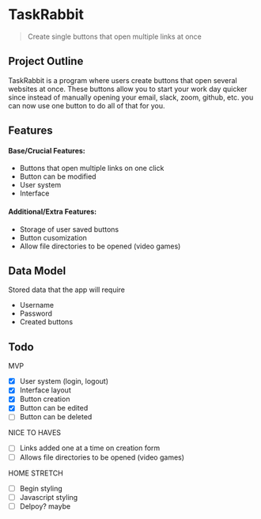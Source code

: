 # TaskRabbit
> Create single buttons that open multiple links at once

## Project Outline
TaskRabbit is a program where users create buttons that open several websites at once. These buttons allow you to start your work day quicker since instead of manually opening your email, slack, zoom, github, etc. you can now use one button to do all of that for you.

## Features

#### Base/Crucial Features:
- Buttons that open multiple links on one click
- Button can be modified 
- User system
- Interface
#### Additional/Extra Features:
- Storage of user saved buttons
- Button cusomization
- Allow file directories to be opened (video games)
## Data Model
Stored data that the app will require
- Username
- Password
- Created buttons

## Todo

MVP

- [x] User system (login, logout)
- [x] Interface layout
- [x] Button creation
- [x] Button can be edited
- [ ] Button can be deleted

NICE TO HAVES

- [ ] Links added one at a time on creation form
- [ ] Allows file directories to be opened (video games)

HOME STRETCH

- [ ] Begin styling 
- [ ] Javascript styling
- [ ] Delpoy? maybe
